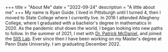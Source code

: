 +++
title = "About Me"
date = "2022-09-24"
description = "A little about me"
+++
My name is Ryan Guide. I lived in Pittsburgh until I turned 4, then I moved to State College where I currently live. In 2016 I attended Allegheny College, where I graduated with a bachelor's degree in mathematics in 2020. As the pandemic shut down the world, I began looking into new paths to follow. In the summer of 2021, I met with [Dr. Patrick McDaniel](https://patrickmcdaniel.org/), and joined the [SIIS Lab](https://cybersecurity.psu.edu/). Ever since then I have been working on my Master's degree at Penn State University. I am graduating December 2022.